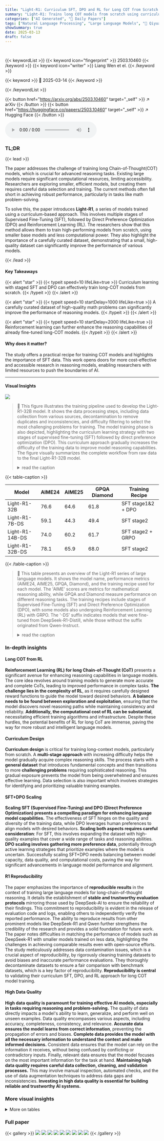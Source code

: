 ```yaml
---
title: "Light-R1: Curriculum SFT, DPO and RL for Long COT from Scratch and Beyond"
summary: "Light-R1: Trains long COT models from scratch using curriculum SFT, DPO, and RL, achieving SOTA performance and strong generalization with limited resources."
categories: ["AI Generated", "🤗 Daily Papers"]
tags: ["Natural Language Processing", "Large Language Models", "🏢 Qiyuan Tech",]
showSummary: true
date: 2025-03-13
draft: false
---
```


<br>

{{< keywordList >}}
{{< keyword icon="fingerprint" >}} 2503.10460 {{< /keyword >}}
{{< keyword icon="writer" >}} Liang Wen et el. {{< /keyword >}}
 
{{< keyword >}} 🤗 2025-03-14 {{< /keyword >}}
 
{{< /keywordList >}}

{{< button href="https://arxiv.org/abs/2503.10460" target="_self" >}}
↗ arXiv
{{< /button >}}
{{< button href="https://huggingface.co/papers/2503.10460" target="_self" >}}
↗ Hugging Face
{{< /button >}}



<audio controls>
    <source src="https://ai-paper-reviewer.com/2503.10460/podcast.wav" type="audio/wav">
    Your browser does not support the audio element.
</audio>


### TL;DR


{{< lead >}}

The paper addresses the challenge of training long Chain-of-Thought(COT) models, which is crucial for advanced reasoning tasks. Existing large models require significant computational resources, limiting accessibility. Researchers are exploring smaller, efficient models, but creating them requires careful data selection and training. The current methods often fall short in achieving robust performance, particularly in tasks like math problem-solving.



To solve this, the paper introduces **Light-R1**, a series of models trained using a curriculum-based approach. This involves multiple stages of Supervised Fine-Tuning (SFT), followed by Direct Preference Optimization (DPO) and Reinforcement Learning (RL). The researchers show that this method allows them to train high-performing models from scratch, using smaller base models and less computational power. They also highlight the importance of a carefully curated dataset, demonstrating that a small, high-quality dataset can significantly improve the performance of various models.

{{< /lead >}}


#### Key Takeaways

{{< alert "star" >}}
{{< typeit speed=10 lifeLike=true >}} Curriculum learning with staged SFT and DPO can effectively train long-COT models from scratch. {{< /typeit >}}
{{< /alert >}}

{{< alert "star" >}}
{{< typeit speed=10 startDelay=1000 lifeLike=true >}} A carefully curated dataset of high-quality math problems can significantly improve the performance of reasoning models. {{< /typeit >}}
{{< /alert >}}

{{< alert "star" >}}
{{< typeit speed=10 startDelay=2000 lifeLike=true >}} Reinforcement learning can further enhance the reasoning capabilities of already fine-tuned long-COT models. {{< /typeit >}}
{{< /alert >}}

#### Why does it matter?
The study offers a practical recipe for training COT models and highlights the importance of SFT data. This work opens doors for more cost-effective and accessible research in reasoning models, enabling researchers with limited resources to push the boundaries of AI.

------
#### Visual Insights



![](https://arxiv.org/html/2503.10460/extracted/6275403/figures/Light-R1-wenliang.png)

> 🔼 This figure illustrates the training pipeline used to develop the Light-R1-32B model.  It shows the data processing steps, including data collection from various sources, decontamination to remove duplicates and inconsistencies, and difficulty filtering to select the most challenging problems for training. The model training phase is also depicted, highlighting the curriculum learning strategy with two stages of supervised fine-tuning (SFT) followed by direct preference optimization (DPO). This curriculum approach gradually increases the difficulty of the training data to improve model reasoning capabilities. The figure visually summarizes the complete workflow from raw data to the final Light-R1-32B model.
> <details>
> <summary>read the caption</summary>
> Figure 1: Overview of training pipeline of Light-R1-32B.
> </details>





{{< table-caption >}}
<table class="ltx_tabular ltx_centering ltx_guessed_headers ltx_align_middle" id="S0.T1.1">
<thead class="ltx_thead">
<tr class="ltx_tr" id="S0.T1.1.1.1">
<th class="ltx_td ltx_align_left ltx_th ltx_th_column ltx_border_tt" id="S0.T1.1.1.1.1"><span class="ltx_text ltx_font_bold" id="S0.T1.1.1.1.1.1">Model</span></th>
<th class="ltx_td ltx_align_center ltx_th ltx_th_column ltx_border_tt" id="S0.T1.1.1.1.2"><span class="ltx_text ltx_font_bold" id="S0.T1.1.1.1.2.1">AIME24</span></th>
<th class="ltx_td ltx_align_center ltx_th ltx_th_column ltx_border_tt" id="S0.T1.1.1.1.3"><span class="ltx_text ltx_font_bold" id="S0.T1.1.1.1.3.1">AIME25</span></th>
<th class="ltx_td ltx_align_center ltx_th ltx_th_column ltx_border_tt" id="S0.T1.1.1.1.4"><span class="ltx_text ltx_font_bold" id="S0.T1.1.1.1.4.1">GPQA Diamond</span></th>
<th class="ltx_td ltx_align_left ltx_th ltx_th_column ltx_border_tt" id="S0.T1.1.1.1.5"><span class="ltx_text ltx_font_bold" id="S0.T1.1.1.1.5.1">Training Recipe</span></th>
</tr>
</thead>
<tbody class="ltx_tbody">
<tr class="ltx_tr" id="S0.T1.1.2.1">
<td class="ltx_td ltx_align_left ltx_border_t" id="S0.T1.1.2.1.1">Light-R1-32B</td>
<td class="ltx_td ltx_align_center ltx_border_t" id="S0.T1.1.2.1.2">76.6</td>
<td class="ltx_td ltx_align_center ltx_border_t" id="S0.T1.1.2.1.3">64.6</td>
<td class="ltx_td ltx_align_center ltx_border_t" id="S0.T1.1.2.1.4">61.8</td>
<td class="ltx_td ltx_align_left ltx_border_t" id="S0.T1.1.2.1.5">SFT stage1&amp;2 + DPO</td>
</tr>
<tr class="ltx_tr" id="S0.T1.1.3.2">
<td class="ltx_td ltx_align_left" id="S0.T1.1.3.2.1">Light-R1-7B-DS</td>
<td class="ltx_td ltx_align_center" id="S0.T1.1.3.2.2">59.1</td>
<td class="ltx_td ltx_align_center" id="S0.T1.1.3.2.3">44.3</td>
<td class="ltx_td ltx_align_center" id="S0.T1.1.3.2.4">49.4</td>
<td class="ltx_td ltx_align_left" id="S0.T1.1.3.2.5">SFT stage2</td>
</tr>
<tr class="ltx_tr" id="S0.T1.1.4.3">
<td class="ltx_td ltx_align_left" id="S0.T1.1.4.3.1">Light-R1-14B-DS</td>
<td class="ltx_td ltx_align_center" id="S0.T1.1.4.3.2">74.0</td>
<td class="ltx_td ltx_align_center" id="S0.T1.1.4.3.3">60.2</td>
<td class="ltx_td ltx_align_center" id="S0.T1.1.4.3.4">61.7</td>
<td class="ltx_td ltx_align_left" id="S0.T1.1.4.3.5">SFT stage2 + GRPO</td>
</tr>
<tr class="ltx_tr" id="S0.T1.1.5.4">
<td class="ltx_td ltx_align_left ltx_border_bb" id="S0.T1.1.5.4.1">Light-R1-32B-DS</td>
<td class="ltx_td ltx_align_center ltx_border_bb" id="S0.T1.1.5.4.2">78.1</td>
<td class="ltx_td ltx_align_center ltx_border_bb" id="S0.T1.1.5.4.3">65.9</td>
<td class="ltx_td ltx_align_center ltx_border_bb" id="S0.T1.1.5.4.4">68.0</td>
<td class="ltx_td ltx_align_left ltx_border_bb" id="S0.T1.1.5.4.5">SFT stage2</td>
</tr>
</tbody>
</table>{{< /table-caption >}}

> 🔼 This table presents an overview of the Light-R1 series of large language models.  It shows the model name, performance metrics (AIME24, AIME25, GPQA, Diamond), and the training recipe used for each model.  The 'AIME' scores are metrics for mathematical reasoning ability, while GPQA and Diamond measure performance on different reasoning tasks. The training recipes include stages of Supervised Fine-Tuning (SFT) and Direct Preference Optimization (DPO), with some models also undergoing Reinforcement Learning (RL) with GRPO. The '-DS' suffix indicates models that were fine-tuned from DeepSeek-R1-Distill, while those without the suffix originated from Qwen-Instruct.
> <details>
> <summary>read the caption</summary>
> Table 1: Light-R1 models. “-DS” = from DeepSeek-R1-Distill, otherwise from Qwen-Instruct.
> </details>





### In-depth insights


#### Long COT from RL
**Reinforcement Learning (RL) for long Chain-of-Thought (CoT)** presents a significant avenue for enhancing reasoning capabilities in language models. The core idea revolves around training models to generate more accurate and complete CoTs, leading to improved performance in complex tasks. **The challenge lies in the complexity of RL**, as it requires carefully designed reward functions to guide the model toward desired behaviors. **A balance needs to be found between exploration and exploitation**, ensuring that the model discovers novel reasoning paths while maintaining consistency and reliability. **Additionally, the computational cost of RL can be substantial**, necessitating efficient training algorithms and infrastructure. Despite these hurdles, the potential benefits of RL for long CoT are immense, paving the way for more robust and intelligent language models.

#### Curriculum Design
**Curriculum design** is critical for training long-context models, particularly from scratch.  A **multi-stage approach** with increasing difficulty helps the model gradually acquire complex reasoning skills. The process starts with a **general dataset** that introduces fundamental concepts and then transitions to more **challenging problems** requiring sophisticated reasoning. This gradual exposure prevents the model from being overwhelmed and ensures effective learning. Data selection is also important which involves strategies for identifying and prioritizing valuable training examples.

#### SFT+DPO Scaling
**Scaling SFT (Supervised Fine-Tuning) and DPO (Direct Preference Optimization) presents a compelling paradigm for enhancing language model capabilities.** The effectiveness of SFT hinges on the quality and diversity of the training data, while DPO leverages human preferences to align models with desired behaviors. **Scaling both aspects requires careful consideration**: For SFT, this involves expanding the dataset with high-quality examples that cover a wide range of tasks and reasoning abilities. **DPO scaling involves gathering more preference data**, potentially through active learning strategies that prioritize examples where the model is uncertain. Successfully scaling SFT+DPO needs balancing between model capacity, data quality, and computational costs, paving the way for significant advancements in language model performance and alignment.

#### R1 Reproducibility
The paper emphasizes the importance of **reproducible results** in the context of training large language models for long-chain-of-thought reasoning. It details the establishment of **stable and trustworthy evaluation protocols** mirroring those used by DeepSeek-AI to ensure the reliability of their findings. This commitment to reproducibility is evident in the release of evaluation code and logs, enabling others to independently verify the reported performance. The ability to reproduce results from other prominent models like DeepSeek-R1 and Qwen further strengthens the credibility of the research and provides a solid foundation for future work. The paper notes difficulties in matching the performance of models such as DeepSeek-R1 with smaller models trained on less data, highlighting the challenges in achieving comparable results even with open-source efforts. The study meticulously addresses data contamination issues, which is a crucial aspect of reproducibility, by rigorously cleaning training datasets to avoid biases and inaccurate performance evaluations. They thoroughly decontaminate datasets to ensure a fair comparison with benchmark datasets, which is a key factor of reproducibility. **Reproducibility is central** to validating their curriculum SFT, DPO, and RL approach for long COT model training.

#### High Data Quality
**High data quality is paramount for training effective AI models, especially in tasks requiring reasoning and problem-solving.** The quality of data directly impacts a model's ability to learn, generalize, and perform well on unseen examples. Data quality encompasses various aspects, including accuracy, completeness, consistency, and relevance. **Accurate data ensures the model learns from correct information**, preventing the propagation of errors and biases. **Complete data provides the model with all the necessary information to understand the context and make informed decisions.** Consistent data ensures that the model can rely on the information it receives, without being confused by conflicting or contradictory inputs. Finally, relevant data ensures that the model focuses on the most important information for the task at hand. **Maintaining high data quality requires careful data collection, cleaning, and validation processes.** This may involve manual inspection, automated checks, and the use of data augmentation techniques to address data gaps and inconsistencies. **Investing in high data quality is essential for building reliable and trustworthy AI systems.**


### More visual insights




<details>
<summary>More on tables
</summary>


{{< table-caption >}}
<table class="ltx_tabular ltx_centering ltx_guessed_headers ltx_align_middle" id="S1.T2.1">
<thead class="ltx_thead">
<tr class="ltx_tr" id="S1.T2.1.1.1">
<th class="ltx_td ltx_align_center ltx_th ltx_th_column ltx_border_tt" id="S1.T2.1.1.1.1"><span class="ltx_text ltx_font_bold" id="S1.T2.1.1.1.1.1">Model</span></th>
<th class="ltx_td ltx_align_center ltx_th ltx_th_column ltx_border_tt" id="S1.T2.1.1.1.2"><span class="ltx_text ltx_font_bold" id="S1.T2.1.1.1.2.1">AIME24 pass@1, paper</span></th>
<th class="ltx_td ltx_align_center ltx_th ltx_th_column ltx_border_tt" id="S1.T2.1.1.1.3"><span class="ltx_text ltx_font_bold" id="S1.T2.1.1.1.3.1">AIME24 pass@1, ours</span></th>
</tr>
</thead>
<tbody class="ltx_tbody">
<tr class="ltx_tr" id="S1.T2.1.2.1">
<td class="ltx_td ltx_align_center ltx_border_t" id="S1.T2.1.2.1.1">DeepSeek-R1-distill-Qwen-32B</td>
<td class="ltx_td ltx_align_center ltx_border_t" id="S1.T2.1.2.1.2">72.6</td>
<td class="ltx_td ltx_align_center ltx_border_t" id="S1.T2.1.2.1.3">72.3</td>
</tr>
<tr class="ltx_tr" id="S1.T2.1.3.2">
<td class="ltx_td ltx_align_center" id="S1.T2.1.3.2.1">DeepSeek-R1-distill-Qwen-14B</td>
<td class="ltx_td ltx_align_center" id="S1.T2.1.3.2.2">69.7</td>
<td class="ltx_td ltx_align_center" id="S1.T2.1.3.2.3">69.3</td>
</tr>
<tr class="ltx_tr" id="S1.T2.1.4.3">
<td class="ltx_td ltx_align_center" id="S1.T2.1.4.3.1">DeepSeek-R1-distill-Qwen-7B</td>
<td class="ltx_td ltx_align_center" id="S1.T2.1.4.3.2">55.5</td>
<td class="ltx_td ltx_align_center" id="S1.T2.1.4.3.3">54.0</td>
</tr>
<tr class="ltx_tr" id="S1.T2.1.5.4">
<td class="ltx_td ltx_align_center ltx_border_bb" id="S1.T2.1.5.4.1">QWQ-32B</td>
<td class="ltx_td ltx_align_center ltx_border_bb" id="S1.T2.1.5.4.2">79.5</td>
<td class="ltx_td ltx_align_center ltx_border_bb" id="S1.T2.1.5.4.3">78.5</td>
</tr>
</tbody>
</table>{{< /table-caption >}}
> 🔼 This table presents the reproduction of evaluation results reported in two previous research papers: DeepSeek-AI [2025] and Qwen [2025].  It compares the performance of various models, specifically DeepSeek-R1 models distilled with Qwen and the QWQ-32B model, across two metrics: AIME24 pass@1 and AIME25 pass@1.  The 'pass@1' metric signifies the percentage of questions where the model provided a correct answer as its first response. The table serves to validate the reproducibility of the evaluation process used in the current study by replicating previously published results, confirming the trustworthiness of the evaluation methods employed.
> <details>
> <summary>read the caption</summary>
> Table 2: Reproduction of DeepSeek-AI [2025] and Qwen [2025] evaluation results
> </details>

{{< table-caption >}}
<table class="ltx_tabular ltx_centering ltx_guessed_headers ltx_align_middle" id="S3.T3.1">
<thead class="ltx_thead">
<tr class="ltx_tr" id="S3.T3.1.1.1">
<th class="ltx_td ltx_align_center ltx_th ltx_th_column ltx_border_tt" id="S3.T3.1.1.1.1"><span class="ltx_text ltx_font_bold" id="S3.T3.1.1.1.1.1">Dataset</span></th>
<th class="ltx_td ltx_align_center ltx_th ltx_th_column ltx_border_tt" id="S3.T3.1.1.1.2"><span class="ltx_text ltx_font_bold" id="S3.T3.1.1.1.2.1">AIME24+25</span></th>
<th class="ltx_td ltx_align_center ltx_th ltx_th_column ltx_border_tt" id="S3.T3.1.1.1.3"><span class="ltx_text ltx_font_bold" id="S3.T3.1.1.1.3.1">MATH-500</span></th>
<th class="ltx_td ltx_align_center ltx_th ltx_th_column ltx_border_tt" id="S3.T3.1.1.1.4"><span class="ltx_text ltx_font_bold" id="S3.T3.1.1.1.4.1">GPQA Diamond</span></th>
</tr>
</thead>
<tbody class="ltx_tbody">
<tr class="ltx_tr" id="S3.T3.1.2.1">
<td class="ltx_td ltx_align_center ltx_border_t" id="S3.T3.1.2.1.1">OpenThoughts-114k</td>
<td class="ltx_td ltx_align_center ltx_border_t" id="S3.T3.1.2.1.2">0</td>
<td class="ltx_td ltx_align_center ltx_border_t" id="S3.T3.1.2.1.3">100</td>
<td class="ltx_td ltx_align_center ltx_border_t" id="S3.T3.1.2.1.4">0</td>
</tr>
<tr class="ltx_tr" id="S3.T3.1.3.2">
<td class="ltx_td ltx_align_center ltx_border_t" id="S3.T3.1.3.2.1">Open-R1-Math-220k</td>
<td class="ltx_td ltx_align_center ltx_border_t" id="S3.T3.1.3.2.2">0</td>
<td class="ltx_td ltx_align_center ltx_border_t" id="S3.T3.1.3.2.3">10</td>
<td class="ltx_td ltx_align_center ltx_border_t" id="S3.T3.1.3.2.4">0</td>
</tr>
<tr class="ltx_tr" id="S3.T3.1.4.3">
<td class="ltx_td ltx_align_center ltx_border_t" id="S3.T3.1.4.3.1">DeepScaleR-Preview-Dataset</td>
<td class="ltx_td ltx_align_center ltx_border_t" id="S3.T3.1.4.3.2">0</td>
<td class="ltx_td ltx_align_center ltx_border_t" id="S3.T3.1.4.3.3">196</td>
<td class="ltx_td ltx_align_center ltx_border_t" id="S3.T3.1.4.3.4">0</td>
</tr>
<tr class="ltx_tr" id="S3.T3.1.5.4">
<td class="ltx_td ltx_align_center ltx_border_t" id="S3.T3.1.5.4.1">LIMO</td>
<td class="ltx_td ltx_align_center ltx_border_t" id="S3.T3.1.5.4.2">0</td>
<td class="ltx_td ltx_align_center ltx_border_t" id="S3.T3.1.5.4.3">0</td>
<td class="ltx_td ltx_align_center ltx_border_t" id="S3.T3.1.5.4.4">0</td>
</tr>
<tr class="ltx_tr" id="S3.T3.1.6.5">
<td class="ltx_td ltx_align_center ltx_border_t" id="S3.T3.1.6.5.1">Bespoke-Stratos-17k</td>
<td class="ltx_td ltx_align_center ltx_border_t" id="S3.T3.1.6.5.2">0</td>
<td class="ltx_td ltx_align_center ltx_border_t" id="S3.T3.1.6.5.3">125</td>
<td class="ltx_td ltx_align_center ltx_border_t" id="S3.T3.1.6.5.4">0</td>
</tr>
<tr class="ltx_tr" id="S3.T3.1.7.6">
<td class="ltx_td ltx_align_center ltx_border_t" id="S3.T3.1.7.6.1">Open-Reasoner-Zero</td>
<td class="ltx_td ltx_align_center ltx_border_t" id="S3.T3.1.7.6.2">0</td>
<td class="ltx_td ltx_align_center ltx_border_t" id="S3.T3.1.7.6.3">325</td>
<td class="ltx_td ltx_align_center ltx_border_t" id="S3.T3.1.7.6.4">0</td>
</tr>
<tr class="ltx_tr" id="S3.T3.1.8.7">
<td class="ltx_td ltx_align_center ltx_border_t" id="S3.T3.1.8.7.1">simplescaling/data_ablation_full59K</td>
<td class="ltx_td ltx_align_center ltx_border_t" id="S3.T3.1.8.7.2">0</td>
<td class="ltx_td ltx_align_center ltx_border_t" id="S3.T3.1.8.7.3">244</td>
<td class="ltx_td ltx_align_center ltx_border_t" id="S3.T3.1.8.7.4">1</td>
</tr>
<tr class="ltx_tr" id="S3.T3.1.9.8">
<td class="ltx_td ltx_align_center ltx_border_t" id="S3.T3.1.9.8.1">simplescaling/s1K-1.1</td>
<td class="ltx_td ltx_align_center ltx_border_t" id="S3.T3.1.9.8.2">0</td>
<td class="ltx_td ltx_align_center ltx_border_t" id="S3.T3.1.9.8.3">3</td>
<td class="ltx_td ltx_align_center ltx_border_t" id="S3.T3.1.9.8.4">1</td>
</tr>
<tr class="ltx_tr" id="S3.T3.1.10.9">
<td class="ltx_td ltx_align_center ltx_border_bb ltx_border_t" id="S3.T3.1.10.9.1">ours</td>
<td class="ltx_td ltx_align_center ltx_border_bb ltx_border_t" id="S3.T3.1.10.9.2">0</td>
<td class="ltx_td ltx_align_center ltx_border_bb ltx_border_t" id="S3.T3.1.10.9.3">0</td>
<td class="ltx_td ltx_align_center ltx_border_bb ltx_border_t" id="S3.T3.1.10.9.4">0</td>
</tr>
</tbody>
</table>{{< /table-caption >}}
> 🔼 This table shows the number of overlapping prompts (questions) found in several open-source datasets used for large language model training when compared to established benchmark datasets.  The goal is to assess the degree of data contamination or overlap between these datasets, highlighting potential issues of redundancy or bias in training data.  Datasets listed include several HuggingFace datasets and a custom dataset created by the authors.  Benchmarks being compared against include AIME24+25, MATH-500, GPQA, and Diamond.
> <details>
> <summary>read the caption</summary>
> Table 3: Number of matched prompts in open-source datasets against benchmarks.
> </details>

{{< table-caption >}}
<table class="ltx_tabular ltx_centering ltx_guessed_headers ltx_align_middle" id="S3.T4.1">
<thead class="ltx_thead">
<tr class="ltx_tr" id="S3.T4.1.1.1">
<th class="ltx_td ltx_align_left ltx_th ltx_th_column ltx_th_row ltx_border_tt" id="S3.T4.1.1.1.1"><span class="ltx_text ltx_font_bold" id="S3.T4.1.1.1.1.1">Stage</span></th>
<th class="ltx_td ltx_align_center ltx_th ltx_th_column ltx_border_tt" id="S3.T4.1.1.1.2"><span class="ltx_text ltx_font_bold" id="S3.T4.1.1.1.2.1">AIME24</span></th>
<th class="ltx_td ltx_align_center ltx_th ltx_th_column ltx_border_tt" id="S3.T4.1.1.1.3"><span class="ltx_text ltx_font_bold" id="S3.T4.1.1.1.3.1">AIME25</span></th>
<th class="ltx_td ltx_align_center ltx_th ltx_th_column ltx_border_tt" id="S3.T4.1.1.1.4"><span class="ltx_text ltx_font_bold" id="S3.T4.1.1.1.4.1">GPQA Diamond</span></th>
</tr>
</thead>
<tbody class="ltx_tbody">
<tr class="ltx_tr" id="S3.T4.1.2.1">
<th class="ltx_td ltx_align_left ltx_th ltx_th_row ltx_border_t" id="S3.T4.1.2.1.1">Qwen2.5-32B-Instruct (base model)</th>
<td class="ltx_td ltx_align_center ltx_border_t" id="S3.T4.1.2.1.2">16.6</td>
<td class="ltx_td ltx_align_center ltx_border_t" id="S3.T4.1.2.1.3">13.6</td>
<td class="ltx_td ltx_align_center ltx_border_t" id="S3.T4.1.2.1.4">48.8</td>
</tr>
<tr class="ltx_tr" id="S3.T4.1.3.2">
<th class="ltx_td ltx_align_left ltx_th ltx_th_row" id="S3.T4.1.3.2.1">Light-R1-32B-SFT-stage1</th>
<td class="ltx_td ltx_align_center" id="S3.T4.1.3.2.2">69.0</td>
<td class="ltx_td ltx_align_center" id="S3.T4.1.3.2.3">57.4</td>
<td class="ltx_td ltx_align_center" id="S3.T4.1.3.2.4">64.3</td>
</tr>
<tr class="ltx_tr" id="S3.T4.1.4.3">
<th class="ltx_td ltx_align_left ltx_th ltx_th_row" id="S3.T4.1.4.3.1">Light-R1-32B-SFT-stage2</th>
<td class="ltx_td ltx_align_center" id="S3.T4.1.4.3.2">73.0</td>
<td class="ltx_td ltx_align_center" id="S3.T4.1.4.3.3">64.3</td>
<td class="ltx_td ltx_align_center" id="S3.T4.1.4.3.4">60.6</td>
</tr>
<tr class="ltx_tr" id="S3.T4.1.5.4">
<th class="ltx_td ltx_align_left ltx_th ltx_th_row" id="S3.T4.1.5.4.1">Light-R1-32B-DPO</th>
<td class="ltx_td ltx_align_center" id="S3.T4.1.5.4.2">75.8</td>
<td class="ltx_td ltx_align_center" id="S3.T4.1.5.4.3">63.4</td>
<td class="ltx_td ltx_align_center" id="S3.T4.1.5.4.4">61.8</td>
</tr>
<tr class="ltx_tr" id="S3.T4.1.6.5">
<th class="ltx_td ltx_align_left ltx_th ltx_th_row ltx_border_bb" id="S3.T4.1.6.5.1">Light-R1-32B (merged model)</th>
<td class="ltx_td ltx_align_center ltx_border_bb" id="S3.T4.1.6.5.2"><span class="ltx_text ltx_font_bold" id="S3.T4.1.6.5.2.1">76.6</span></td>
<td class="ltx_td ltx_align_center ltx_border_bb" id="S3.T4.1.6.5.3"><span class="ltx_text ltx_font_bold" id="S3.T4.1.6.5.3.1">64.6</span></td>
<td class="ltx_td ltx_align_center ltx_border_bb" id="S3.T4.1.6.5.4">61.8</td>
</tr>
</tbody>
</table>{{< /table-caption >}}
> 🔼 This table shows the performance improvement at each stage of the curriculum learning process for the Light-R1-32B model.  It illustrates the gains achieved after each stage: SFT stage 1, DPO, and SFT stage 2, showing the improvement in AIME24 and AIME25 scores, as well as GPQA and Diamond benchmark scores. The base model's scores are also included for comparison.
> <details>
> <summary>read the caption</summary>
> Table 4: Stage-wise performance improvement
> </details>

{{< table-caption >}}
<table class="ltx_tabular ltx_centering ltx_guessed_headers ltx_align_middle" id="S3.T5.1">
<thead class="ltx_thead">
<tr class="ltx_tr" id="S3.T5.1.1.1">
<th class="ltx_td ltx_align_right ltx_th ltx_th_column ltx_th_row ltx_border_tt" id="S3.T5.1.1.1.1"><span class="ltx_text ltx_font_bold" id="S3.T5.1.1.1.1.1">Model</span></th>
<th class="ltx_td ltx_align_center ltx_th ltx_th_column ltx_border_tt" id="S3.T5.1.1.1.2"><span class="ltx_text ltx_font_bold" id="S3.T5.1.1.1.2.1">AIME24</span></th>
<th class="ltx_td ltx_align_center ltx_th ltx_th_column ltx_border_tt" id="S3.T5.1.1.1.3"><span class="ltx_text ltx_font_bold" id="S3.T5.1.1.1.3.1">AIME25</span></th>
<th class="ltx_td ltx_align_center ltx_th ltx_th_column ltx_border_tt" id="S3.T5.1.1.1.4"><span class="ltx_text ltx_font_bold" id="S3.T5.1.1.1.4.1">GPQA Diamond</span></th>
</tr>
</thead>
<tbody class="ltx_tbody">
<tr class="ltx_tr" id="S3.T5.1.2.1">
<th class="ltx_td ltx_align_right ltx_th ltx_th_row ltx_border_t" id="S3.T5.1.2.1.1">DeepSeek-R1-Distill-Qwen-7B</th>
<td class="ltx_td ltx_align_center ltx_border_t" id="S3.T5.1.2.1.2">55.5</td>
<td class="ltx_td ltx_align_center ltx_border_t" id="S3.T5.1.2.1.3">39.2</td>
<td class="ltx_td ltx_align_center ltx_border_t" id="S3.T5.1.2.1.4">49.1</td>
</tr>
<tr class="ltx_tr" id="S3.T5.1.3.2">
<th class="ltx_td ltx_align_right ltx_th ltx_th_row" id="S3.T5.1.3.2.1">Light-R1-7B-DS</th>
<td class="ltx_td ltx_align_center" id="S3.T5.1.3.2.2"><span class="ltx_text ltx_font_bold" id="S3.T5.1.3.2.2.1">59.1</span></td>
<td class="ltx_td ltx_align_center" id="S3.T5.1.3.2.3"><span class="ltx_text ltx_font_bold" id="S3.T5.1.3.2.3.1">44.3</span></td>
<td class="ltx_td ltx_align_center" id="S3.T5.1.3.2.4">49.4</td>
</tr>
<tr class="ltx_tr" id="S3.T5.1.4.3">
<th class="ltx_td ltx_align_right ltx_th ltx_th_row ltx_border_t" id="S3.T5.1.4.3.1">DeepSeek-R1-Distill-Qwen-14B</th>
<td class="ltx_td ltx_align_center ltx_border_t" id="S3.T5.1.4.3.2">69.7</td>
<td class="ltx_td ltx_align_center ltx_border_t" id="S3.T5.1.4.3.3">50.2</td>
<td class="ltx_td ltx_align_center ltx_border_t" id="S3.T5.1.4.3.4">59.1</td>
</tr>
<tr class="ltx_tr" id="S3.T5.1.5.4">
<th class="ltx_td ltx_align_right ltx_th ltx_th_row" id="S3.T5.1.5.4.1">Light-R1-14B-DS-SFT</th>
<td class="ltx_td ltx_align_center" id="S3.T5.1.5.4.2"><span class="ltx_text ltx_font_bold" id="S3.T5.1.5.4.2.1">72.3</span></td>
<td class="ltx_td ltx_align_center" id="S3.T5.1.5.4.3"><span class="ltx_text ltx_font_bold" id="S3.T5.1.5.4.3.1">58.9</span></td>
<td class="ltx_td ltx_align_center" id="S3.T5.1.5.4.4">N/A</td>
</tr>
<tr class="ltx_tr" id="S3.T5.1.6.5">
<th class="ltx_td ltx_align_right ltx_th ltx_th_row ltx_border_t" id="S3.T5.1.6.5.1">DeepSeek-R1-Distill-Qwen-32B</th>
<td class="ltx_td ltx_align_center ltx_border_t" id="S3.T5.1.6.5.2">72.6</td>
<td class="ltx_td ltx_align_center ltx_border_t" id="S3.T5.1.6.5.3">54.9</td>
<td class="ltx_td ltx_align_center ltx_border_t" id="S3.T5.1.6.5.4">62.1</td>
</tr>
<tr class="ltx_tr" id="S3.T5.1.7.6">
<th class="ltx_td ltx_align_right ltx_th ltx_th_row ltx_border_bb" id="S3.T5.1.7.6.1">Light-R1-32B-DS</th>
<td class="ltx_td ltx_align_center ltx_border_bb" id="S3.T5.1.7.6.2"><span class="ltx_text ltx_font_bold" id="S3.T5.1.7.6.2.1">78.1</span></td>
<td class="ltx_td ltx_align_center ltx_border_bb" id="S3.T5.1.7.6.3"><span class="ltx_text ltx_font_bold" id="S3.T5.1.7.6.3.1">65.9</span></td>
<td class="ltx_td ltx_align_center ltx_border_bb" id="S3.T5.1.7.6.4"><span class="ltx_text ltx_font_bold" id="S3.T5.1.7.6.4.1">68.0</span></td>
</tr>
</tbody>
</table>{{< /table-caption >}}
> 🔼 This table presents the performance improvements achieved by fine-tuning various DeepSeek-R1-Distill-Qwen models using a new 3k dataset focused on high-difficulty mathematical problems.  It compares the performance of the original DeepSeek-R1-Distill-Qwen models with the performance after fine-tuning on the 3k dataset across different model sizes (7B, 14B, and 32B parameters) and evaluation metrics (AIME24, AIME25, GPQA, and Diamond). This showcases the effectiveness of the 3k dataset in enhancing the reasoning capabilities of these models.
> <details>
> <summary>read the caption</summary>
> Table 5: Improvement with 3k data.
> </details>

{{< table-caption >}}
<table class="ltx_tabular ltx_centering ltx_guessed_headers ltx_align_middle" id="S4.T6.1">
<thead class="ltx_thead">
<tr class="ltx_tr" id="S4.T6.1.1.1">
<th class="ltx_td ltx_align_left ltx_th ltx_th_column ltx_border_tt" id="S4.T6.1.1.1.1"><span class="ltx_text ltx_font_bold" id="S4.T6.1.1.1.1.1">Model</span></th>
<th class="ltx_td ltx_align_center ltx_th ltx_th_column ltx_border_tt" id="S4.T6.1.1.1.2"><span class="ltx_text ltx_font_bold" id="S4.T6.1.1.1.2.1">AIME24</span></th>
<th class="ltx_td ltx_align_center ltx_th ltx_th_column ltx_border_tt" id="S4.T6.1.1.1.3"><span class="ltx_text ltx_font_bold" id="S4.T6.1.1.1.3.1">AIME25</span></th>
<th class="ltx_td ltx_align_center ltx_th ltx_th_column ltx_border_tt" id="S4.T6.1.1.1.4"><span class="ltx_text ltx_font_bold" id="S4.T6.1.1.1.4.1">GPQA Diamond</span></th>
</tr>
</thead>
<tbody class="ltx_tbody">
<tr class="ltx_tr" id="S4.T6.1.2.1">
<td class="ltx_td ltx_align_left ltx_border_t" id="S4.T6.1.2.1.1">DeepSeek-R1-Distill-Qwen-14B</td>
<td class="ltx_td ltx_align_center ltx_border_t" id="S4.T6.1.2.1.2">69.7</td>
<td class="ltx_td ltx_align_center ltx_border_t" id="S4.T6.1.2.1.3">50.2</td>
<td class="ltx_td ltx_align_center ltx_border_t" id="S4.T6.1.2.1.4">59.1</td>
</tr>
<tr class="ltx_tr" id="S4.T6.1.3.2">
<td class="ltx_td ltx_align_left" id="S4.T6.1.3.2.1">Light-R1-14B-DS-SFT</td>
<td class="ltx_td ltx_align_center" id="S4.T6.1.3.2.2">72.3</td>
<td class="ltx_td ltx_align_center" id="S4.T6.1.3.2.3">58.9</td>
<td class="ltx_td ltx_align_center" id="S4.T6.1.3.2.4">N/A</td>
</tr>
<tr class="ltx_tr" id="S4.T6.1.4.3">
<td class="ltx_td ltx_align_left" id="S4.T6.1.4.3.1">Light-R1-14B-DS-SFT-GPRO epoch1</td>
<td class="ltx_td ltx_align_center" id="S4.T6.1.4.3.2">72.3</td>
<td class="ltx_td ltx_align_center" id="S4.T6.1.4.3.3">57.8</td>
<td class="ltx_td ltx_align_center" id="S4.T6.1.4.3.4">N/A</td>
</tr>
<tr class="ltx_tr" id="S4.T6.1.5.4">
<td class="ltx_td ltx_align_left" id="S4.T6.1.5.4.1">Light-R1-14B-DS-SFT-GPRO epoch2</td>
<td class="ltx_td ltx_align_center" id="S4.T6.1.5.4.2">73.4</td>
<td class="ltx_td ltx_align_center" id="S4.T6.1.5.4.3">60.5</td>
<td class="ltx_td ltx_align_center" id="S4.T6.1.5.4.4">N/A</td>
</tr>
<tr class="ltx_tr" id="S4.T6.1.6.5">
<td class="ltx_td ltx_align_left ltx_border_bb" id="S4.T6.1.6.5.1">Light-R1-14B-DS(-SFT-GPRO epoch3)</td>
<td class="ltx_td ltx_align_center ltx_border_bb" id="S4.T6.1.6.5.2"><span class="ltx_text ltx_font_bold" id="S4.T6.1.6.5.2.1">74.0</span></td>
<td class="ltx_td ltx_align_center ltx_border_bb" id="S4.T6.1.6.5.3"><span class="ltx_text ltx_font_bold" id="S4.T6.1.6.5.3.1">60.2</span></td>
<td class="ltx_td ltx_align_center ltx_border_bb" id="S4.T6.1.6.5.4"><span class="ltx_text ltx_font_bold" id="S4.T6.1.6.5.4.1">61.7</span></td>
</tr>
</tbody>
</table>{{< /table-caption >}}
> 🔼 This table presents the performance improvement achieved by applying reinforcement learning (specifically, GRPO) to the Light-R1-14B-DS model.  It compares the AIME24 and AIME25 scores (metrics for mathematical problem-solving) and GPQA Diamond scores (a measure of general reasoning ability) before and after each epoch of reinforcement learning.  This demonstrates the effectiveness of RL in enhancing the model's capabilities.
> <details>
> <summary>read the caption</summary>
> Table 6: RL performance improvement of Light-R1-14B-DS.
> </details>

</details>




### Full paper

{{< gallery >}}
<img src="https://ai-paper-reviewer.com/2503.10460/1.png" class="grid-w50 md:grid-w33 xl:grid-w25" />
<img src="https://ai-paper-reviewer.com/2503.10460/2.png" class="grid-w50 md:grid-w33 xl:grid-w25" />
<img src="https://ai-paper-reviewer.com/2503.10460/3.png" class="grid-w50 md:grid-w33 xl:grid-w25" />
<img src="https://ai-paper-reviewer.com/2503.10460/4.png" class="grid-w50 md:grid-w33 xl:grid-w25" />
<img src="https://ai-paper-reviewer.com/2503.10460/5.png" class="grid-w50 md:grid-w33 xl:grid-w25" />
<img src="https://ai-paper-reviewer.com/2503.10460/6.png" class="grid-w50 md:grid-w33 xl:grid-w25" />
<img src="https://ai-paper-reviewer.com/2503.10460/7.png" class="grid-w50 md:grid-w33 xl:grid-w25" />
<img src="https://ai-paper-reviewer.com/2503.10460/8.png" class="grid-w50 md:grid-w33 xl:grid-w25" />
<img src="https://ai-paper-reviewer.com/2503.10460/9.png" class="grid-w50 md:grid-w33 xl:grid-w25" />
{{< /gallery >}}